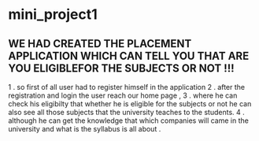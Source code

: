 # mini_project1
## WE HAD CREATED THE PLACEMENT APPLICATION WHICH CAN TELL YOU THAT ARE YOU ELIGIBLEFOR THE SUBJECTS OR NOT !!! 
1 .  so first of all user had to register himself in the application
2 . after the registration and login the user reach our home page ,
3 . where he can check his eligibilty that whether he is eligible for the subjects or not he can also see all those subjects that the university teaches to the students.
4 . although he can get the knowledge that which companies will came in the university and what is the syllabus is all about .
